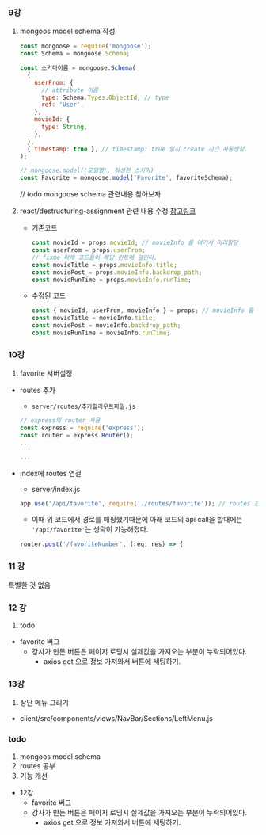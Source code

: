 ### 9강

1. mongoos model schema 작성

   ```js
   const mongoose = require('mongoose');
   const Schema = mongoose.Schema;

   const 스키마이름 = mongoose.Schema(
     {
       userFrom: {
         // attribute 이름
         type: Schema.Types.ObjectId, // type
         ref: 'User',
       },
       movieId: {
         type: String,
       },
     },
     { timestamp: true }, // timestamp: true 일시 create 시간 자동생성.
   );

   // mongoose.model('모델명', 작성한 스키마)
   const Favorite = mongoose.model('Favorite', favoriteSchema);
   ```

   // todo mongoose schema 관련내용 찾아보자

2. react/destructuring-assignment 관련 내용 수정 [참고링크](https://github.com/yannickcr/eslint-plugin-react/blob/master/docs/rules/destructuring-assignment.md)

   - 기존코드

     ```js
     const movieId = props.movieId; // movieInfo 를 여기서 미리할당
     const userFrom = props.userFrom;
     // fixme 아래 코드들이 해당 린트에 걸린다.
     const movieTitle = props.movieInfo.title;
     const moviePost = props.movieInfo.backdrop_path;
     const movieRunTime = props.movieInfo.runTime;
     ```

   - 수정된 코드

     ```js
     const { movieId, userFrom, movieInfo } = props; // movieInfo 를 여기서 미리할당 받아서 lint를 통과시킨다.
     const movieTitle = movieInfo.title;
     const moviePost = movieInfo.backdrop_path;
     const movieRunTime = movieInfo.runTime;
     ```

### 10강

1. favorite 서버설정

- routes 추가

  - `server/routes/추가할라우트파일.js`

  ```js
  // express의 router 사용
  const express = require('express');
  const router = express.Router();
  ...

  ...
  ```

- index에 routes 연결

  - server/index.js

  ```js
  app.use('/api/favorite', require('./routes/favorite')); // routes 경로를 매칭시켜준다
  ```

  - 이때 위 코드에서 경로를 매핑했기때문에 아래 코드의 api call을 할때에는 `'/api/favorite'`는 생략이 가능해졌다.

  ```js
  router.post('/favoriteNumber', (req, res) => {
  ```

### 11 강

특별한 것 없음

### 12 강

1. todo

- favorite 버그
  - 강사가 만든 버튼은 페이지 로딩시 실제값을 가져오는 부분이 누락되어있다.
    - axios get 으로 정보 가져와서 버튼에 세팅하기.

### 13강

1. 상단 메뉴 그리기

- client/src/components/views/NavBar/Sections/LeftMenu.js

### todo

1. mongoos model schema
2. routes 공부
3. 기능 개선

- 12강
  - favorite 버그
  - 강사가 만든 버튼은 페이지 로딩시 실제값을 가져오는 부분이 누락되어있다.
    - axios get 으로 정보 가져와서 버튼에 세팅하기.
